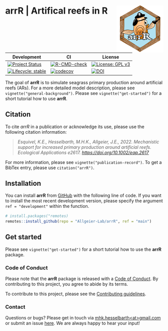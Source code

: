 
<!-- README.md is generated from README.Rmd. Please edit that file -->

# **arrR** \| **Ar**tifical **r**eefs in **R** <img src="man/figures/logo.png" align="right" alt="" width="150" />

<!-- badges: start -->

| Development                                                                                                                        | CI                                                                                                                                                                           | License                                                                                                         |
|------------------------------------------------------------------------------------------------------------------------------------|------------------------------------------------------------------------------------------------------------------------------------------------------------------------------|-----------------------------------------------------------------------------------------------------------------|
| [![Project Status](https://www.repostatus.org/badges/latest/active.svg)](https://www.repostatus.org/#active)                       | [![R-CMD-check](https://github.com/Allgeier-Lab/arrR/actions/workflows/R-CMD-check.yaml/badge.svg)](https://github.com/Allgeier-Lab/arrR/actions/workflows/R-CMD-check.yaml) | [![License: GPL v3](https://img.shields.io/badge/License-GPLv3-blue.svg)](https://www.gnu.org/licenses/gpl-3.0) |
| [![Lifecycle: stable](https://img.shields.io/badge/lifecycle-stable-brightgreen.svg)](https://www.tidyverse.org/lifecycle/#stable) | [![codecov](https://codecov.io/gh/Allgeier-Lab/arrR/branch/development/graph/badge.svg?token=Jx7R1vWP3s)](https://codecov.io/gh/Allgeier-Lab/arrR)                           | [![DOI](https://img.shields.io/badge/DOI-10.1002/eap.2617-blue.svg)](https://doi.org/10.1002/eap.2617)          |

<!-- badges: end -->

The goal of **arrR** is to simulate seagrass primary production around
artificial reefs (ARs). For a more detailed model description, please
see `vignette("general-background")`. Please see
`vignette("get-started")` for a short tutorial how to use **arrR**.

## Citation

To cite *arrR* in a publication or acknowledge its use, please use the
following citation information:

> *Esquivel, K.E., Hesselbarth, M.H.K., Allgeier, J.E., 2022.
> Mechanistic support for increased primary production around artificial
> reefs. Ecological Applications e2617.
> <https://doi.org/10.1002/eap.2617>*

For more information, please see `vignette("publication-record")`. To
get a BibTex entry, please use `citation("arrR")`.

## Installation

You can install **arrR** from
[GitHub](https://github.com/Allgeier-Lab/arrR) with the following line
of code. If you want to install the most recent development version,
please specify the argument `ref = "development"` within the function.

``` r
# install.packages("remotes)
remotes::install_github(repo = "Allgeier-Lab/arrR", ref = "main")
```

## Get started

Please see `vignette("get-started")` for a short tutorial how to use the
**arrR** package.

### Code of Conduct

Please note that the **arrR** package is released with a [Code of
Conduct](CODE_OF_CONDUCT.md). By contributing to this project, you agree
to abide by its terms.

To contribute to this project, please see the [Contributing
guidelines](CONTRIBUTING.md).

### Contact

Questions or bugs? Please get in touch via
[mhk.hesselbarth\<at\>gmail.com](mailto:mhk.hesselbarth@gmail.com) or
submit an issue [here](https://github.com/Allgeier-Lab/arrR/issues). We
are always happy to hear your input!
